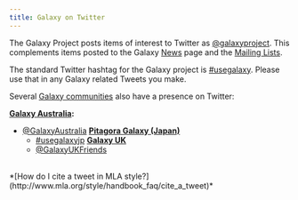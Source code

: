 ```yaml
---
title: Galaxy on Twitter
---
```



The Galaxy Project posts items of interest to Twitter as [@galaxyproject](https://twitter.com/galaxyproject).  This complements items posted to the Galaxy [News](/src/News/index.md) page and the [Mailing Lists](/src/MailingLists/index.md).

The standard Twitter hashtag for the Galaxy project is [#usegalaxy](http://twitter.com/search/%23usegalaxy).  Please use that in any Galaxy related Tweets you make.

Several [Galaxy communities](/src/Community/index.md) also have a presence on Twitter:

 **[Galaxy Australia](https://www.embl-abr.org.au/galaxyaustralia/):**
* [@GalaxyAustralia](http://twitter.com/galaxyaustralia)
  **[Pitagora Galaxy (Japan)](http://www.pitagora-galaxy.org/)**
  * [#usegalaxyjp](https://twitter.com/hashtag/usegalaxyjp)
  **[Galaxy UK](http://galaxy-community.org.uk/)**
  * [@GalaxyUKFriends](http://twitter.com/galaxyukfriends)

<br />
*[How do I cite a tweet in MLA style?](http://www.mla.org/style/handbook_faq/cite_a_tweet)*
